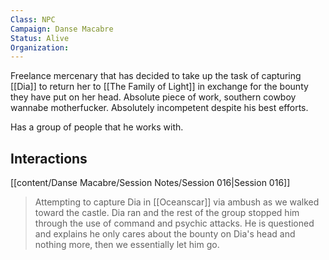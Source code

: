 ```yaml
---
Class: NPC
Campaign: Danse Macabre
Status: Alive
Organization:
---
```

Freelance mercenary that has decided to take up the task of capturing [[Dia]] to return her to [[The Family of Light]] in exchange for the bounty they have put on her head. Absolute piece of work, southern cowboy wannabe motherfucker. Absolutely incompetent despite his best efforts.

Has a group of people that he works with.
## Interactions

[[content/Danse Macabre/Session Notes/Session 016|Session 016]]
>Attempting to capture Dia in [[Oceanscar]] via ambush as we walked toward the castle. Dia ran and the rest of the group stopped him through the use of command and psychic attacks. He is questioned and explains he only cares about the bounty on Dia's head and nothing more, then we essentially let him go.